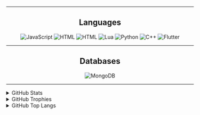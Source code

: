 <hr>
<h2 align="center">Languages</h2>
<p align="center">
  <a href="" style='text-decoration:none;'>
    <img alt="JavaScript" src="https://img.shields.io/static/v1?style=for-the-badge&message=JavaScript&color=F7DF1E&logo=JavaScript&logoColor=000000&label=">
    <img alt="HTML" src="https://img.shields.io/static/v1?style=for-the-badge&message=HTML&color=E34F26&logo=html5&logoColor=FFFFFF&label=">
    <img alt="HTML" src="https://img.shields.io/static/v1?style=for-the-badge&message=CSS&color=1572B6&logo=css3&logoColor=FFFFFF&label=">
    <img alt="Lua" src="https://img.shields.io/static/v1?style=for-the-badge&message=Lua&color=2C2D72&logo=Lua&logoColor=FFFFFF&label=">
    <img alt="Python" src="https://img.shields.io/static/v1?style=for-the-badge&message=Python&color=3776AB&logo=Python&logoColor=FFFFFF&label=">
    <img alt="C++" src="https://img.shields.io/static/v1?style=for-the-badge&message=C%2B%2B&color=00599C&logo=C%2B%2B&logoColor=FFFFFF&label=">
    <img alt="Flutter" src="https://img.shields.io/static/v1?style=for-the-badge&message=Flutter&color=00599C&logo=Flutter&logoColor=FFFFFF&label=">
  </a>
</p>
<hr>
<h2 align="center">Databases</h2>
<p align="center">
  <a href="" style='text-decoration:none;'>
    <img alt="MongoDB" src="https://img.shields.io/static/v1?style=for-the-badge&message=MongoDB&color=47A248&logo=MongoDB&logoColor=FFFFFF&label=">
  </a>
</p>
<hr>
<details>
  <summary>GitHub Stats</summary>

[![GitHub Stats Card]](https://github.com/anuraghazra/github-readme-stats)

</details>

<details>
  <summary>GitHub Trophies</summary>

[![GitHub Trophies]](https://github.com/ryo-ma/github-profile-trophy)

</details>

<details>
  <summary>GitHub Top Langs</summary>

[![GitHub Top Langs]](https://github.com/anuraghazra/github-readme-stats)

</details>

[github stats card]: https://github-readme-stats.vercel.app/api/?username=TheEmptynessProject&theme=merko
[github trophies]: https://github-profile-trophy.vercel.app/?username=TheEmptynessProject&column=4&margin-w=18&margin-h=15&theme=merko
[github top langs]: https://github-readme-stats.vercel.app/api/top-langs/?username=TheEmptynessProject&layout=compact&theme=merko
